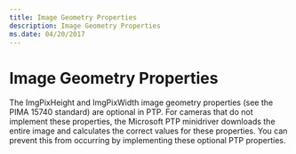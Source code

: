 ```yaml
---
title: Image Geometry Properties
description: Image Geometry Properties
ms.date: 04/20/2017
---
```


# Image Geometry Properties





The ImgPixHeight and ImgPixWidth image geometry properties (see the PIMA 15740 standard) are optional in PTP. For cameras that do not implement these properties, the Microsoft PTP minidriver downloads the entire image and calculates the correct values for these properties. You can prevent this from occurring by implementing these optional PTP properties.

 

 




